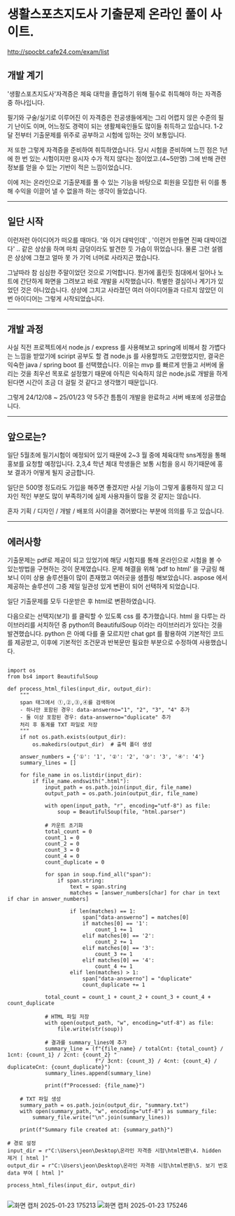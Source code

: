 # 생활스포츠지도사 기출문제 온라인 풀이 사이트.
<http://spocbt.cafe24.com/exam/list>

## 개발 계기

'생활스포츠지도사'자격증은 체육 대학을 졸업하기 위해 필수로 취득해야 하는 자격증 중 하나입니다.

필기와 구술/실기로 이루어진 이 자격증은 전공생들에게는 그리 어렵지 않은 수준의 필기 난이도 이며, 어느정도 경력이 되는 생활체육인들도 많이들 취득하고 있습니다.
1-2달 전부터 기출문제를 위주로 공부하고 시험에 임하는 것이 보통입니다.

저 또한 그렇게 자격증을 준비하여 취득하였습니다.
당시 시험을 준비하며 느낀 점은 1년에 한 번 있는 시험이지만 응시자 수가 적지 않다는 점이었고.(4~5만명)
그에 반해 관련 정보를 얻을 수 있는 기반이 적은 느낌이었습니다.

이에 저는 온라인으로 기출문제를 풀 수 있는 기능을 바탕으로 회원을 모집한 뒤 이를 통해 수익을 이끌어 낼 수 없을까 하는 생각이 들었습니다.

---

## 일단 시작

이런저런 아이디어가 떠오를 때마다.
'와 이거 대박인데' , '이런거 만들면 진짜 대박이겠다' .. 
같은 상상을 하며 마치 금덩이라도 발견한 듯 가슴이 뛰었습니다. 물론 그런 설렘은 상상에 그쳤고 얼마 못 가 기억 너머로 사라지곤 했습니다.

그날따라 참 심심한 주말이었던 것으로 기억합니다. 뭔가에 홀린듯 침대에서 일어나 노트에 간단하게 화면을 그려보고 바로 개발을 시작했습니다.
특별한 결심이나 계기가 있었던 것은 아니었습니다. 상상에 그치고 사라졌던 여러 아이디어들과 다르지 않았던 이번 아이디어는 그렇게 시작되었습니다.

---

## 개발 과정

사실 직전 프로젝트에서 node.js / express 를 사용해보고 spring에 비해서 참 가볍다는 느낌을 받았기에 sciript 공부도 할 겸 node.js 를 사용할까도 고민했었지만,
결국은 익숙한 java / spring boot 를 선택했습니다. 이유는 mvp 를 빠르게 만들고 서버에 올리는 것을 최우선 목포로 설정했기 때문에 아직은 익숙하지 않은 node.js로 개발을 하게 된다면 시간이 조금 더 걸릴 것 같다고 생각했기 때문입니다.

그렇게 24/12/08 ~ 25/01/23 약 5주간 틈틈이 개발을 완료하고 서버 배포에 성공했습니다.

---

## 앞으로는?

일단 5월초에 필기시험이 예정되어 있기 때문에 2~3 월 중에 체육대학 sns계정을 통해 홍보를 요청할 예정입니다.
2,3,4 학년 체대 학생들은 보통 시험을 응시 하기때문에 홍보 결과가 어떻게 될지 궁금합니다.

일단은 500명 정도라도 가입을 해주면 좋겠지만 사실 기능이 그렇게 훌륭하지 않고 디자인 적인 부분도 많이 부족하기에 실제 사용자들이 많을 것 같지는 않습니다.

혼자 기획 / 디자인 / 개발 / 배포의 사이클을 겪어봤다는 부분에 의의를 두고 있습니다. 

---

## 에러사항

기출문제는 pdf로 제공이 되고 있었기에 해당 시험지를 통해 온라인으로 시험을 볼 수 있는방법을 구현하는 것이 문제였습니다.
문제 해결을 위해 'pdf to html' 을 구글링 해보니 이미 상용 솔루션들이 많이 존재했고 여러곳을 샘플링 해보았습니다. 
aspose 에서 제공하는 솔루션이 그중 제일 일관성 있게 변환이 되어 선택하게 되었습니다.

일단 기출문제를 모두 다운받은 후 html로 변환하였습니다.

다음으로는 선택지(보기) 를 클릭할 수 있도록 css 를 추가했습니다.
html 을 다루는 라이브러리를 서치하던 중 python의 BeautifulSoup 이라는 라이브러리가 있다는 것을 발견했습니다.
python 은 아예 다를 줄 모르지만 chat gpt 를 활용하여 기본적인 코드를 제공받고, 이후에 기본적인 조건문과 반복문만 필요한 부분으로 수정하여 사용했습니다.

```

import os
from bs4 import BeautifulSoup

def process_html_files(input_dir, output_dir):
    """
    span 태그에서 ①,②,③,④를 검색하여
    - 하나만 포함된 경우: data-answerno="1", "2", "3", "4" 추가
    - 둘 이상 포함된 경우: data-answerno="duplicate" 추가
    처리 후 통계를 TXT 파일로 저장
    """
    if not os.path.exists(output_dir):
        os.makedirs(output_dir)  # 출력 폴더 생성

    answer_numbers = {'①': '1', '②': '2', '③': '3', '④': '4'}
    summary_lines = []

    for file_name in os.listdir(input_dir):
        if file_name.endswith(".html"):
            input_path = os.path.join(input_dir, file_name)
            output_path = os.path.join(output_dir, file_name)

            with open(input_path, "r", encoding="utf-8") as file:
                soup = BeautifulSoup(file, "html.parser")

            # 카운트 초기화
            total_count = 0
            count_1 = 0
            count_2 = 0
            count_3 = 0
            count_4 = 0
            count_duplicate = 0

            for span in soup.find_all("span"):
                if span.string:
                    text = span.string
                    matches = [answer_numbers[char] for char in text if char in answer_numbers]

                    if len(matches) == 1:
                        span["data-answerno"] = matches[0]
                        if matches[0] == '1':
                            count_1 += 1
                        elif matches[0] == '2':
                            count_2 += 1
                        elif matches[0] == '3':
                            count_3 += 1
                        elif matches[0] == '4':
                            count_4 += 1
                    elif len(matches) > 1:
                        span["data-answerno"] = "duplicate"
                        count_duplicate += 1

            total_count = count_1 + count_2 + count_3 + count_4 + count_duplicate

            # HTML 파일 저장
            with open(output_path, "w", encoding="utf-8") as file:
                file.write(str(soup))

            # 결과를 summary_lines에 추가
            summary_line = (f"{file_name} / totalCnt: {total_count} / 1cnt: {count_1} / 2cnt: {count_2} "
                            f"/ 3cnt: {count_3} / 4cnt: {count_4} / duplicateCnt: {count_duplicate}")
            summary_lines.append(summary_line)

            print(f"Processed: {file_name}")

    # TXT 파일 생성
    summary_path = os.path.join(output_dir, "summary.txt")
    with open(summary_path, "w", encoding="utf-8") as summary_file:
        summary_file.write("\n".join(summary_lines))

    print(f"Summary file created at: {summary_path}")

# 경로 설정
input_dir = r"C:\Users\jeon\Desktop\온라인 자격증 시험\html변환\4. hidden 제거 [ html ]"
output_dir = r"C:\Users\jeon\Desktop\온라인 자격증 시험\html변환\5. 보기 번호 data 부여 [ html ]"

process_html_files(input_dir, output_dir)


```



![화면 캡처 2025-01-23 175213](https://github.com/user-attachments/assets/2ee6e0cd-49fb-4951-9622-7f075585e36c)
![화면 캡처 2025-01-23 175246](https://github.com/user-attachments/assets/1ac25512-a49d-45e0-9bba-cbd431bf88ff)







